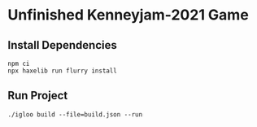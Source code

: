 # Unfinished Kenneyjam-2021 Game

## Install Dependencies

```shell
npm ci
npx haxelib run flurry install
```

## Run Project

```shell
./igloo build --file=build.json --run
```